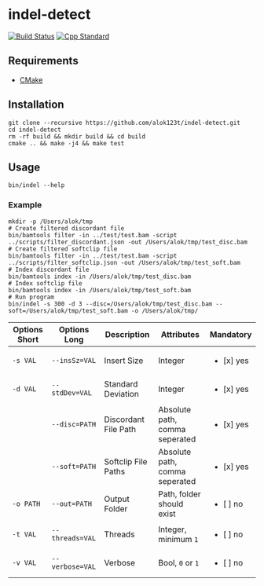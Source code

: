 # indel-detect

[![Build Status](https://travis-ci.com/alok123t/indel-detect.svg?token=4hAKK2irggAzvcM7yK4z&branch=master)](https://travis-ci.com/alok123t/indel-detect)
[![Cpp Standard](https://img.shields.io/badge/C%2B%2B-11-blue.svg)](https://en.wikipedia.org/wiki/C%2B%2B11)

## Requirements
* [CMake](https://cmake.org/download/)

## Installation
```shell
git clone --recursive https://github.com/alok123t/indel-detect.git
cd indel-detect
rm -rf build && mkdir build && cd build
cmake .. && make -j4 && make test
```

## Usage
```shell
bin/indel --help
```

### Example
```shell
mkdir -p /Users/alok/tmp
# Create filtered discordant file 
bin/bamtools filter -in ../test/test.bam -script ../scripts/filter_discordant.json -out /Users/alok/tmp/test_disc.bam
# Create filtered softclip file
bin/bamtools filter -in ../test/test.bam -script ../scripts/filter_softclip.json -out /Users/alok/tmp/test_soft.bam
# Index discordant file
bin/bamtools index -in /Users/alok/tmp/test_disc.bam
# Index softclip file
bin/bamtools index -in /Users/alok/tmp/test_soft.bam
# Run program
bin/indel -s 300 -d 3 --disc=/Users/alok/tmp/test_disc.bam --soft=/Users/alok/tmp/test_soft.bam -o /Users/alok/tmp/

```

| Options Short | Options Long | Description | Attributes | Mandatory |
| --- | --- | --- | --- | --- |
| `-s VAL` | `--insSz=VAL` | Insert Size | Integer | <ul><li>[x] yes</li></ul> |
| `-d VAL` | `--stdDev=VAL` | Standard Deviation | Integer | <ul><li>[x] yes</li></ul> |
| | `--disc=PATH` | Discordant File Path | Absolute path, comma seperated | <ul><li>[x] yes</li></ul> |
| | `--soft=PATH` | Softclip File Paths | Absolute path, comma seperated | <ul><li>[x] yes</li></ul> |
| `-o PATH` | `--out=PATH` | Output Folder | Path, folder should exist | <ul><li>[ ] no</li></ul> |
| `-t VAL` | `--threads=VAL` | Threads | Integer, minimum `1` | <ul><li>[ ] no</li></ul> |
| `-v VAL` | `--verbose=VAL` | Verbose | Bool, `0` or `1` | <ul><li>[ ] no</li></ul> |
